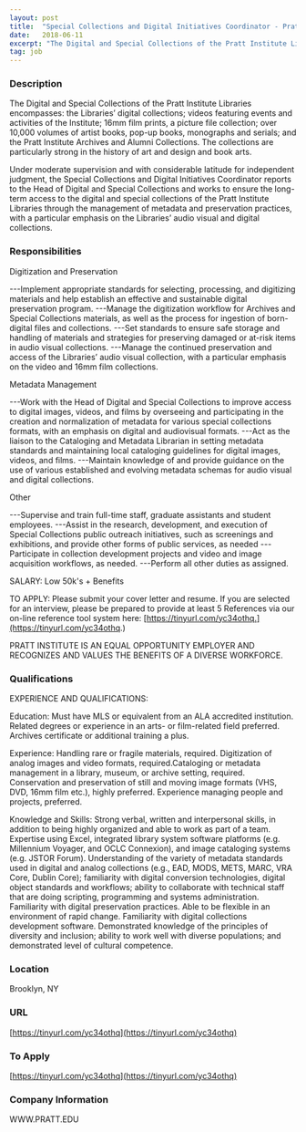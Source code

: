 ```yaml
---
layout: post
title:  "Special Collections and Digital Initiatives Coordinator - Pratt Institute"
date:   2018-06-11
excerpt: "The Digital and Special Collections of the Pratt Institute Libraries encompasses: the Libraries’ digital collections; videos featuring events and activities of the Institute; 16mm film prints, a picture file collection; over 10,000 volumes of artist books, pop-up books, monographs and serials; and the Pratt Institute Archives and Alumni Collections. The..."
tag: job
---
```


### Description   

The Digital and Special Collections of the Pratt Institute Libraries encompasses: the Libraries’ digital collections; videos featuring events and activities of the Institute; 16mm film prints, a picture file collection; over 10,000 volumes of artist books, pop-up books, monographs and serials; and the Pratt Institute Archives and Alumni Collections.  The collections are particularly strong in the history of art and design and book arts.

Under moderate supervision and with considerable latitude for independent judgment, the Special Collections and Digital Initiatives Coordinator reports to the Head of Digital and Special Collections and works to ensure the long-term access to the digital and special collections of the Pratt Institute Libraries through the management of metadata and preservation practices, with a particular emphasis on the Libraries’ audio visual and digital collections.


### Responsibilities   



Digitization and Preservation

---Implement appropriate standards for selecting, processing, and digitizing materials and help establish an effective and sustainable digital preservation program.
---Manage the digitization workflow for Archives and Special Collections materials, as well as the process for ingestion of born-digital files and collections.
---Set standards to ensure safe storage and handling of materials and strategies for preserving damaged or at-risk items in audio visual collections.
---Manage the continued preservation and access of the Libraries’ audio visual collection, with a particular emphasis on the video and 16mm film collections.


Metadata Management

---Work with the Head of Digital and Special Collections to improve access to digital images, videos, and films by overseeing and participating in the creation and normalization of metadata for various special collections formats, with an emphasis on digital and audiovisual formats.
---Act as the liaison to the Cataloging and Metadata Librarian in setting metadata standards and maintaining local cataloging guidelines for digital images, videos, and films.
---Maintain knowledge of and provide guidance on the use of various established and evolving metadata schemas for audio visual and digital collections.


Other

---Supervise and train full-time staff, graduate assistants and student employees.
---Assist in the research, development, and execution of Special Collections public outreach initiatives, such as screenings and exhibitions, and provide other forms of public services, as needed
---Participate in collection development projects and video and image acquisition workflows, as needed.
---Perform all other duties as assigned.

 
SALARY: Low 50k's + Benefits


TO APPLY:  Please submit your cover letter and resume.  If you are selected for an interview, please be prepared to provide at least 5 References via our on-line reference tool system here: [https://tinyurl.com/yc34othq.](https://tinyurl.com/yc34othq.)

 PRATT INSTITUTE IS AN EQUAL OPPORTUNITY EMPLOYER AND RECOGNIZES AND VALUES THE BENEFITS OF A DIVERSE WORKFORCE.


### Qualifications   

EXPERIENCE AND QUALIFICATIONS:

Education:  Must have MLS or equivalent from an ALA accredited institution.  Related degrees or experience in an arts- or film-related field preferred.  Archives certificate or additional training a plus.

Experience:  Handling rare or fragile materials, required.  Digitization of analog images and video formats, required.Cataloging or metadata management in a library, museum, or archive setting, required. Conservation and preservation of still and moving image formats (VHS, DVD, 16mm film etc.), highly preferred.  Experience managing people and projects, preferred.

Knowledge and Skills:  Strong verbal, written and interpersonal skills, in addition to being highly organized and able to work as part of a team.  Expertise using Excel, integrated library system software platforms (e.g. Millennium Voyager, and OCLC Connexion), and image cataloging systems (e.g. JSTOR Forum).  Understanding of the variety of metadata standards used in digital and analog collections (e.g., EAD, MODS, METS, MARC, VRA Core, Dublin Core); familiarity with digital conversion technologies, digital object standards and workflows; ability to collaborate with technical staff that are doing scripting, programming and systems administration.  Familiarity with digital preservation practices. Able to be flexible in an environment of rapid change. Familiarity with digital collections development software.  Demonstrated knowledge of the principles of diversity and inclusion; ability to work well with diverse populations; and demonstrated level of cultural competence.




### Location   

Brooklyn, NY


### URL   

[https://tinyurl.com/yc34othq](https://tinyurl.com/yc34othq)

### To Apply   

[https://tinyurl.com/yc34othq](https://tinyurl.com/yc34othq)


### Company Information   

WWW.PRATT.EDU



